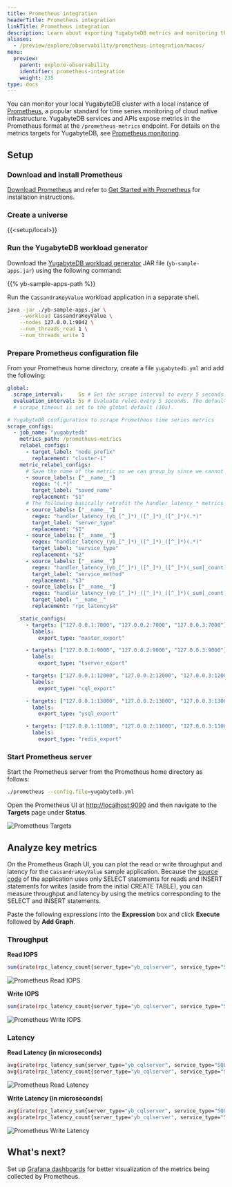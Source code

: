 ```yaml
---
title: Prometheus integration
headerTitle: Prometheus integration
linkTitle: Prometheus integration
description: Learn about exporting YugabyteDB metrics and monitoring the cluster with Prometheus.
aliases:
  - /preview/explore/observability/prometheus-integration/macos/
menu:
  preview:
    parent: explore-observability
    identifier: prometheus-integration
    weight: 235
type: docs
---
```


You can monitor your local YugabyteDB cluster with a local instance of [Prometheus](https://prometheus.io/), a popular standard for time series monitoring of cloud native infrastructure. YugabyteDB services and APIs expose metrics in the Prometheus format at the `/prometheus-metrics` endpoint. For details on the metrics targets for YugabyteDB, see [Prometheus monitoring](../../../reference/configuration/default-ports/#prometheus-monitoring).

## Setup

### Download and install Prometheus

[Download Prometheus](https://prometheus.io/download/) and refer to [Get Started with Prometheus](https://prometheus.io/docs/prometheus/latest/getting_started/) for installation instructions.

### Create a universe

{{<setup/local>}}

### Run the YugabyteDB workload generator

Download the [YugabyteDB workload generator](https://github.com/yugabyte/yb-sample-apps) JAR file (`yb-sample-apps.jar`) using the following command:

{{% yb-sample-apps-path %}}

Run the `CassandraKeyValue` workload application in a separate shell.

```sh
java -jar ./yb-sample-apps.jar \
    --workload CassandraKeyValue \
    --nodes 127.0.0.1:9042 \
    --num_threads_read 1 \
    --num_threads_write 1
```

### Prepare Prometheus configuration file

From your Prometheus home directory, create a file `yugabytedb.yml` and add the following:

```yaml
global:
  scrape_interval:     5s # Set the scrape interval to every 5 seconds. Default is every 1 minute.
  evaluation_interval: 5s # Evaluate rules every 5 seconds. The default is every 1 minute.
  # scrape_timeout is set to the global default (10s).

# YugabyteDB configuration to scrape Prometheus time series metrics
scrape_configs:
  - job_name: "yugabytedb"
    metrics_path: /prometheus-metrics
    relabel_configs:
      - target_label: "node_prefix"
        replacement: "cluster-1"
    metric_relabel_configs:
      # Save the name of the metric so we can group_by since we cannot by __name__ directly...
      - source_labels: ["__name__"]
        regex: "(.*)"
        target_label: "saved_name"
        replacement: "$1"
      # The following basically retrofit the handler_latency_* metrics to label format.
      - source_labels: ["__name__"]
        regex: "handler_latency_(yb_[^_]*)_([^_]*)_([^_]*)(.*)"
        target_label: "server_type"
        replacement: "$1"
      - source_labels: ["__name__"]
        regex: "handler_latency_(yb_[^_]*)_([^_]*)_([^_]*)(.*)"
        target_label: "service_type"
        replacement: "$2"
      - source_labels: ["__name__"]
        regex: "handler_latency_(yb_[^_]*)_([^_]*)_([^_]*)(_sum|_count)?"
        target_label: "service_method"
        replacement: "$3"
      - source_labels: ["__name__"]
        regex: "handler_latency_(yb_[^_]*)_([^_]*)_([^_]*)(_sum|_count)?"
        target_label: "__name__"
        replacement: "rpc_latency$4"

    static_configs:
      - targets: ["127.0.0.1:7000", "127.0.0.2:7000", "127.0.0.3:7000"]
        labels:
          export_type: "master_export"

      - targets: ["127.0.0.1:9000", "127.0.0.2:9000", "127.0.0.3:9000"]
        labels:
          export_type: "tserver_export"

      - targets: ["127.0.0.1:12000", "127.0.0.2:12000", "127.0.0.3:12000"]
        labels:
          export_type: "cql_export"

      - targets: ["127.0.0.1:13000", "127.0.0.2:13000", "127.0.0.3:13000"]
        labels:
          export_type: "ysql_export"

      - targets: ["127.0.0.1:11000", "127.0.0.2:11000", "127.0.0.3:11000"]
        labels:
          export_type: "redis_export"
```

### Start Prometheus server

Start the Prometheus server from the Prometheus home directory as follows:

```sh
./prometheus --config.file=yugabytedb.yml
```

Open the Prometheus UI at <http://localhost:9090> and then navigate to the **Targets** page under **Status**.

![Prometheus Targets](/images/ce/prom-targets.png)

## Analyze key metrics

On the Prometheus Graph UI, you can plot the read or write throughput and latency for the `CassandraKeyValue` sample application. Because the [source code](https://github.com/yugabyte/yugabyte-db/blob/master/java/yb-loadtester/src/main/java/com/yugabyte/sample/apps/CassandraKeyValue.java) of the application uses only SELECT statements for reads and INSERT statements for writes (aside from the initial CREATE TABLE), you can measure throughput and latency by using the metrics corresponding to the SELECT and INSERT statements.

Paste the following expressions into the **Expression** box and click **Execute** followed by **Add Graph**.

### Throughput

**Read IOPS**

```sh
sum(irate(rpc_latency_count{server_type="yb_cqlserver", service_type="SQLProcessor", service_method="SelectStmt"}[1m]))
```

![Prometheus Read IOPS](/images/ce/prom-read-iops.png)

**Write IOPS**

```sh
sum(irate(rpc_latency_count{server_type="yb_cqlserver", service_type="SQLProcessor", service_method="InsertStmt"}[1m]))
```

![Prometheus Write IOPS](/images/ce/prom-write-iops.png)

### Latency

**Read Latency (in microseconds)**

```sh
avg(irate(rpc_latency_sum{server_type="yb_cqlserver", service_type="SQLProcessor", service_method="SelectStmt"}[1m])) /
avg(irate(rpc_latency_count{server_type="yb_cqlserver", service_type="SQLProcessor", service_method="SelectStmt"}[1m]))
```

![Prometheus Read Latency](/images/ce/prom-read-latency.png)

**Write Latency (in microseconds)**

```sh
avg(irate(rpc_latency_sum{server_type="yb_cqlserver", service_type="SQLProcessor", service_method="InsertStmt"}[1m])) /
avg(irate(rpc_latency_count{server_type="yb_cqlserver", service_type="SQLProcessor", service_method="InsertStmt"}[1m]))
```

![Prometheus Write Latency](/images/ce/prom-write-latency.png)

## What's next?

Set up [Grafana dashboards](../grafana-dashboard/grafana/) for better visualization of the metrics being collected by Prometheus.
